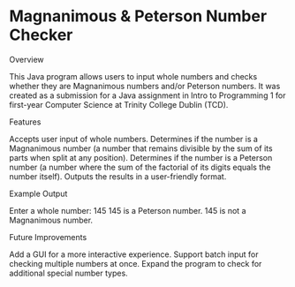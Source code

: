 # Magnanimous & Peterson Number Checker

Overview

This Java program allows users to input whole numbers and checks whether they are Magnanimous numbers and/or Peterson numbers. It was created as a submission for a Java assignment in Intro to Programming 1 for first-year Computer Science at Trinity College Dublin (TCD).

Features

Accepts user input of whole numbers.
Determines if the number is a Magnanimous number (a number that remains divisible by the sum of its parts when split at any position).
Determines if the number is a Peterson number (a number where the sum of the factorial of its digits equals the number itself).
Outputs the results in a user-friendly format.

Example Output

Enter a whole number: 145
145 is a Peterson number.
145 is not a Magnanimous number.

Future Improvements

Add a GUI for a more interactive experience.
Support batch input for checking multiple numbers at once.
Expand the program to check for additional special number types.
